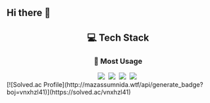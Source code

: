 ## Hi there 👋

<!--내용 부분-->
<h2 align="center">💻 Tech Stack</h2>
<div align="center">
  <h3 align="center">📌 Most Usage</h3>
  <img src="https://img.shields.io/badge/c++-%2300599C.svg?style=for-the-badge&logo=c%2B%2B&logoColor=white" />&nbsp
  <img src="https://img.shields.io/badge/c%23-%23239120.svg?style=for-the-badge&logo=csharp&logoColor=white" />&nbsp
  <img src="https://img.shields.io/badge/unity-%23000000.svg?style=for-the-badge&logo=unity&logoColor=white" />&nbsp
  <img src="https://img.shields.io/badge/unrealengine-%23313131.svg?style=for-the-badge&logo=unrealengine&logoColor=white" />&nbsp
</div>
[![Solved.ac Profile](http://mazassumnida.wtf/api/generate_badge?boj=vnxhzl41)](https://solved.ac/vnxhzl41)
